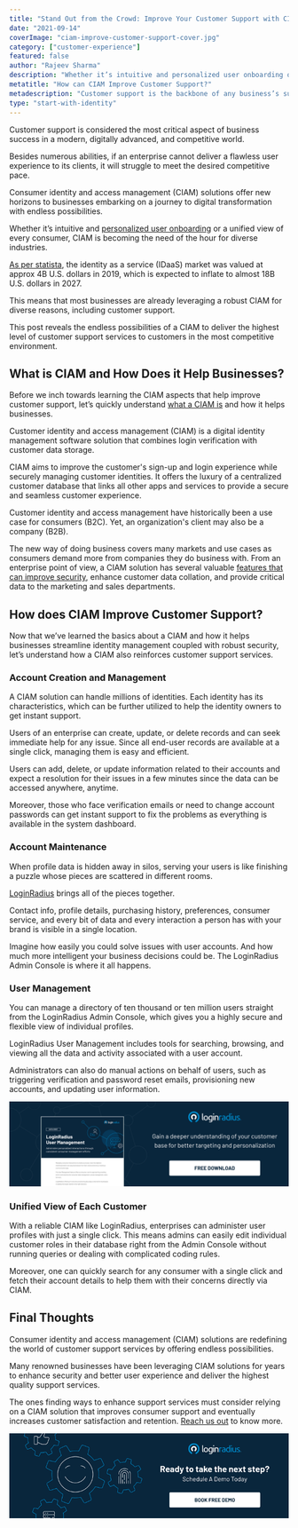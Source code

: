 ```yaml
---
title: "Stand Out from the Crowd: Improve Your Customer Support with CIAM"
date: "2021-09-14"
coverImage: "ciam-improve-customer-support-cover.jpg"
category: ["customer-experience"]
featured: false
author: "Rajeev Sharma"
description: "Whether it’s intuitive and personalized user onboarding or a unified view of every consumer, CIAM is becoming the need of the hour for diverse industries. Let’s learn about the endless possibilities of a CIAM that delivers the highest level of customer support services."
metatitle: "How can CIAM Improve Customer Support?"
metadescription: "Customer support is the backbone of any business’s success. Learn how a CIAM solution helps enterprises in enhancing their customer support services."
type: "start-with-identity"
---
```


Customer support is considered the most critical aspect of business success in a modern, digitally advanced, and competitive world.

Besides numerous abilities, if an enterprise cannot deliver a flawless user experience to its clients, it will struggle to meet the desired competitive pace.

Consumer identity and access management (CIAM) solutions offer new horizons to businesses embarking on a journey to digital transformation with endless possibilities.

Whether it’s intuitive and [personalized user onboarding](https://www.loginradius.com/blog/fuel/consumer-onboarding-strategies-for-saas-businesses/) or a unified view of every consumer, CIAM is becoming the need of the hour for diverse industries.

[As per statista](https://www.statista.com/statistics/1246434/identity-as-a-service-global-market-size/), the identity as a service (IDaaS) market was valued at approx 4B U.S. dollars in 2019, which is expected to inflate to almost 18B U.S. dollars in 2027.

This means that most businesses are already leveraging a robust CIAM for diverse reasons, including customer support.

This post reveals the endless possibilities of a CIAM to deliver the highest level of customer support services to customers in the most competitive environment.

## What is CIAM and How Does it Help Businesses?

Before we inch towards learning the CIAM aspects that help improve customer support, let’s quickly understand [what a CIAM is](https://www.loginradius.com/blog/start-with-identity/customer-identity-and-access-management/) and how it helps businesses.

Customer identity and access management (CIAM) is a digital identity management software solution that combines login verification with customer data storage.

CIAM aims to improve the customer's sign-up and login experience while securely managing customer identities. It offers the luxury of a centralized customer database that links all other apps and services to provide a secure and seamless customer experience.

Customer identity and access management have historically been a use case for consumers (B2C). Yet, an organization's client may also be a company (B2B).

The new way of doing business covers many markets and use cases as consumers demand more from companies they do business with. From an enterprise point of view, a CIAM solution has several valuable [features that can improve security](https://www.loginradius.com/authentication/), enhance customer data collation, and provide critical data to the marketing and sales departments.

## How does CIAM Improve Customer Support?

Now that we’ve learned the basics about a CIAM and how it helps businesses streamline identity management coupled with robust security, let’s understand how a CIAM also reinforces customer support services.

### Account Creation and Management

A CIAM solution can handle millions of identities. Each identity has its characteristics, which can be further utilized to help the identity owners to get instant support.

Users of an enterprise can create, update, or delete records and can seek immediate help for any issue. Since all end-user records are available at a single click, managing them is easy and efficient.

Users can add, delete, or update information related to their accounts and expect a resolution for their issues in a few minutes since the data can be accessed anywhere, anytime.

Moreover, those who face verification emails or need to change account passwords can get instant support to fix the problems as everything is available in the system dashboard.

### Account Maintenance

When profile data is hidden away in silos, serving your users is like finishing a puzzle whose pieces are scattered in different rooms.

[LoginRadius](https://www.loginradius.com/) brings all of the pieces together.

Contact info, profile details, purchasing history, preferences, consumer service, and every bit of data and every interaction a person has with your brand is visible in a single location.

Imagine how easily you could solve issues with user accounts. And how much more intelligent your business decisions could be. The LoginRadius Admin Console is where it all happens.

### User Management

You can manage a directory of ten thousand or ten million users straight from the LoginRadius Admin Console, which gives you a highly secure and flexible view of individual profiles.

LoginRadius User Management includes tools for searching, browsing, and viewing all the data and activity associated with a user account.

Administrators can also do manual actions on behalf of users, such as triggering verification and password reset emails, provisioning new accounts, and updating user information.

[![DS-user-management](DS-user-management.png)](https://www.loginradius.com/resource/loginradius-ciam-user-management/)

### Unified View of Each Customer

With a reliable CIAM like LoginRadius, enterprises can administer user profiles with just a single click. This means admins can easily edit individual customer roles in their database right from the Admin Console without running queries or dealing with complicated coding rules.

Moreover, one can quickly search for any consumer with a single click and fetch their account details to help them with their concerns directly via CIAM.

## Final Thoughts

Consumer identity and access management (CIAM) solutions are redefining the world of customer support services by offering endless possibilities.

Many renowned businesses have been leveraging CIAM solutions for years to enhance security and better user experience and deliver the highest quality support services.

The ones finding ways to enhance support services must consider relying on a CIAM solution that improves consumer support and eventually increases customer satisfaction and retention. [Reach us out](https://www.loginradius.com/contact-sales) to know more.

[![book-a-free-demo-loginradius](book-a-demo-loginradius.png)](https://www.loginradius.com/book-a-demo/)
